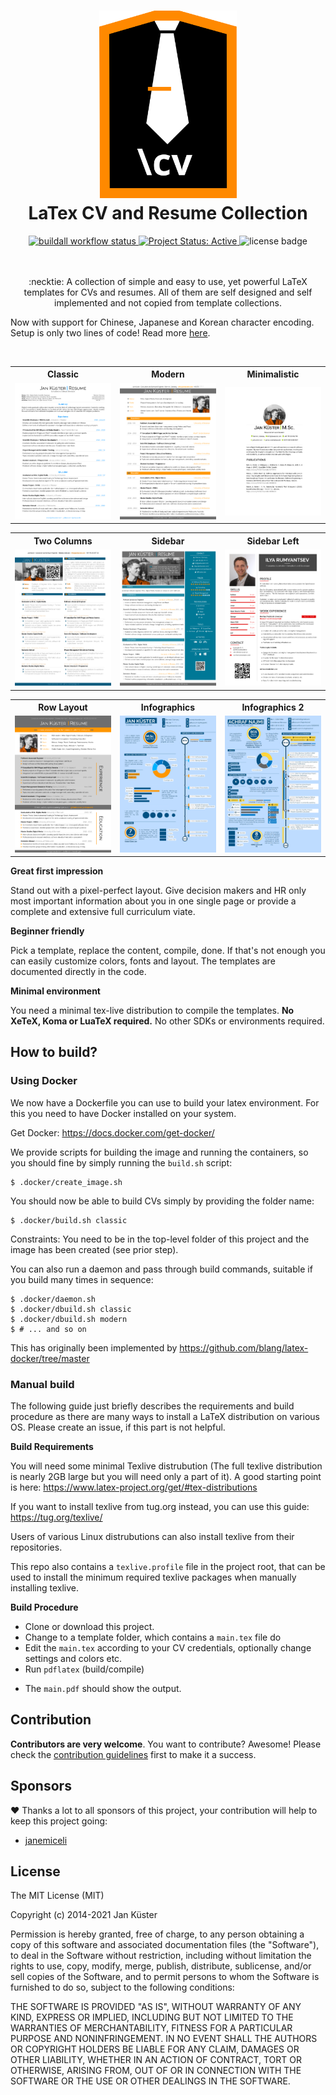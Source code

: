 <h1 align="center">
  <img alt="latexcv icon" src="./logo.svg" height="300px" />
  <br />
  LaTex CV and Resume Collection
</h1>

<div align="center">
  <a href="https://github.com/jankapunkt/latexcv/actions/workflows/buildall.yml">
    <img alt="buildall workflow status" src="https://github.com/jankapunkt/latexcv/actions/workflows/buildall.yml/badge.svg">
  </a>
  <a href="http://www.repostatus.org/#active" title="Project Status: Active – The project has reached a stable, usable state and is being actively developed.">
    <img src="http://www.repostatus.org/badges/latest/active.svg" alt="Project Status: Active" />
  </a>
  <img alt="license badge" src="https://img.shields.io/github/license/jankapunkt/latexcv">
</div>

<br />
<br />
<p align="center">
:necktie: A collection of simple and easy to use, yet powerful LaTeX templates for CVs and resumes. All of them are self designed and self implemented and not copied from template collections.
</p>
<p>
Now with support for Chinese, Japanese and Korean character encoding. Setup is only two lines of code! Read more <a href="docs/cjk/README.md">here</a>.
</p>	
<br />

<div align="center">
<table width="100%" margin-left="auto" margin-right="auto">
	<tr>
		<th>Classic</th>
		<th>Modern</th>
		<th>Minimalistic</th>
	</tr>
	<tr>
		<td width="33%">
			<img src="docs/media/classic.png" 
				alt="Classic CV example preview" />
		</td>
		<td width="33%">
			<img src="docs/media/modern.png" 
				alt="Modern CV example preview" />
		</td>
		<td width="33%">
			<img src="docs/media/minimal.png" 
				alt="Minimalistic Layout CV example preview" />
		</td>
	</tr>
</table>

<table width="100%" margin-left="auto" margin-right="auto">
	<tr>
		<th>Two Columns</th>
   	    	<th>Sidebar</th>
       		<th>Sidebar Left</th>
	</tr>
	<tr>
		<td width="33%">
			<img src="docs/media/two_column.png" 
				alt="Two Column CV example preview" />
		</td>
		<td width="33%">
    			<img src="docs/media/sidebar.png" 
    				alt="Sidebar CV example preview" />
    		</td>
		<td width="33%">
    			<img src="docs/media/sidebarleft.png"
    				alt="Left sidebar CV example preview" />
    		</td>
	</tr>
</table>

<table width="100%" margin-left="auto" margin-right="auto">
	<tr>
   		<th>Row Layout</th>
		<th>Infographics</th>
    		<th>Infographics 2</th>
	</tr>
	<tr>
		<td width="33%">
			<img src="docs/media/rows.png"
    		    		alt="Row-Layout CV example preview" />
		</td>
		<td width="33%">
			<img src="docs/media/infographics.png" 
				alt="Infographics CV example preview" />
		</td>	  
		<td width="33%">
			<img src="docs/media/infographics2_en.png" 
				alt="Infographics CV example preview" />
		</td>
	</tr>
</table>
</div>

**Great first impression**

Stand out with a pixel-perfect layout. Give decision makers and HR only most important information about you in one single page
or provide a complete and extensive full curriculum viate.

**Beginner friendly**

Pick a template, replace the content, compile, done. If that's not enough you can easily customize colors, fonts and layout. The templates are documented directly in the code.

**Minimal environment**

You need a minimal tex-live distribution to compile the templates. **No XeTeX, Koma or LuaTeX required.** No other SDKs or environments required.

## How to build?

### Using Docker

We now have a Dockerfile you can use to build your latex environment. 
For this you need to have Docker installed on your system.

Get Docker: https://docs.docker.com/get-docker/

We provide scripts for building the image and running the containers, 
so you should fine by simply running the `build.sh` script:

```shell
$ .docker/create_image.sh
```

You should now be able to build CVs simply by providing the folder name:

```shell
$ .docker/build.sh classic
```

Constraints: You need to be in the top-level folder of this project and the image has been created (see prior step).

You can also run a daemon and pass through build commands, suitable if you build many times in sequence:

```shell
$ .docker/daemon.sh
$ .docker/dbuild.sh classic
$ .docker/dbuild.sh modern
$ # ... and so on
```

This has originally been implemented by https://github.com/blang/latex-docker/tree/master

### Manual build

The following guide just briefly describes the requirements and build procedure as there are many ways to install a LaTeX distribution on various OS. Please create an issue, if this part is not helpful.

**Build Requirements**

You will need some minimal Texlive distrubution (The full texlive distribution is nearly 2GB large but you will need only a part of it). A good starting point is here: https://www.latex-project.org/get/#tex-distributions

If you want to install texlive from tug.org instead, you can use this guide: https://tug.org/texlive/

Users of various Linux distrubutions can also install texlive from their repositories.

This repo also contains a `texlive.profile` file in the project root, that can be used to install the minimum required texlive packages when manually installing texlive.


**Build Procedure**


 * Clone or download this project. 
 * Change to a template folder, which contains a `main.tex` file do
 * Edit the `main.tex` according to your CV credentials, optionally change settings and colors etc.
 * Run `pdflatex` (build/compile) 
 - The `main.pdf` should show the output.


## Contribution

**Contributors are very welcome**. You want to contribute? Awesome! Please check the [contribution guidelines](https://github.com/jankapunkt/latexcv/blob/master/CONTRIBUTING.md) first to make it a success.

## Sponsors

:heart: Thanks a lot to all sponsors of this project, your contribution will help to keep this project going:

- [janemiceli](https://github.com/janemiceli)

## License

The MIT License (MIT)

Copyright (c) 2014-2021 Jan Küster

Permission is hereby granted, free of charge, to any person obtaining a copy
of this software and associated documentation files (the "Software"), to deal
in the Software without restriction, including without limitation the rights
to use, copy, modify, merge, publish, distribute, sublicense, and/or sell
copies of the Software, and to permit persons to whom the Software is
furnished to do so, subject to the following conditions:
	
THE SOFTWARE IS PROVIDED "AS IS", WITHOUT WARRANTY OF ANY KIND, EXPRESS OR
IMPLIED, INCLUDING BUT NOT LIMITED TO THE WARRANTIES OF MERCHANTABILITY,
FITNESS FOR A PARTICULAR PURPOSE AND NONINFRINGEMENT. IN NO EVENT SHALL THE
AUTHORS OR COPYRIGHT HOLDERS BE LIABLE FOR ANY CLAIM, DAMAGES OR OTHER
LIABILITY, WHETHER IN AN ACTION OF CONTRACT, TORT OR OTHERWISE, ARISING FROM,
OUT OF OR IN CONNECTION WITH THE SOFTWARE OR THE USE OR OTHER DEALINGS IN
THE SOFTWARE.

